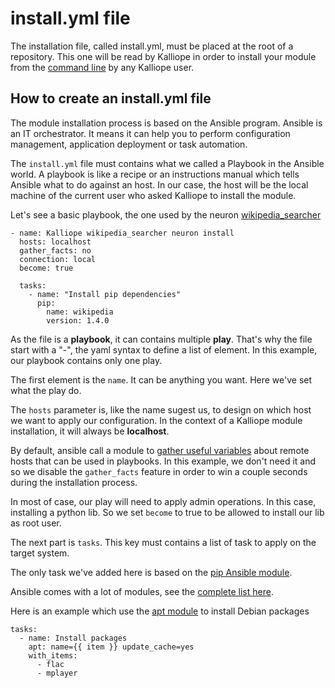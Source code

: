 # install.yml file

The installation file, called install.yml, must be placed at the root of a repository. This one will be read by Kalliope in order to install your module from the [command line](../kalliope_cli.md) by any Kalliope user.

## How to create an install.yml file

The module installation process is based on the Ansible program. Ansible is an IT orchestrator. It means it can help you to perform configuration management, application deployment or task automation.

The `install.yml` file must contains what we called a Playbook in the Ansible world.
A playbook is like a recipe or an instructions manual which tells Ansible what to do against an host. In our case, the host will be the local machine of the current user who asked Kalliope to install the module.

Let's see a basic playbook, the one used by the neuron [wikipedia_searcher](https://github.com/kalliope-project/kalliope_neuron_wikipedia)

```
- name: Kalliope wikipedia_searcher neuron install
  hosts: localhost
  gather_facts: no
  connection: local
  become: true

  tasks:
    - name: "Install pip dependencies"
      pip:
        name: wikipedia
        version: 1.4.0
```

As the file is a **playbook**, it can contains multiple **play**. That's why the file start with a "-", the yaml syntax to define a list of element. In this example, our playbook contains only one play.

The first element is the `name`. It can be anything you want. Here we've set what the play do.

The `hosts` parameter is, like the name sugest us, to design on which host we want to apply our configuration. In the context of a Kalliope module installation, it will always be **localhost**.

By default, ansible call a module to [gather useful variables](http://docs.ansible.com/ansible/setup_module.html) about remote hosts that can be used in playbooks.
In this example, we don't need it and so we disable the `gather_facts` feature in order to win a couple seconds during the installation process.

In most of case, our play will need to apply admin operations. In this case, installing a python lib. So we set `become` to true to be allowed to install our lib as root user.

The next part is `tasks`. This key must contains a list of task to apply on the target system.

The only task we've added here is based on the [pip Ansible module](http://docs.ansible.com/ansible/pip_module.html).

Ansible comes with a lot of modules, see the [complete list here](http://docs.ansible.com/ansible/modules_by_category.html).

Here is an example which use the [apt module](http://docs.ansible.com/ansible/apt_module.html) to install Debian packages
```
tasks:
  - name: Install packages
    apt: name={{ item }} update_cache=yes
    with_items:
      - flac
      - mplayer
```
